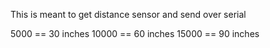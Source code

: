 This is meant to get distance sensor and send over serial

5000 == 30 inches
10000 == 60 inches
15000 == 90 inches

